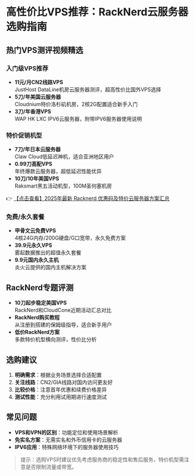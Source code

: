 # 高性价比VPS推荐：RackNerd云服务器选购指南

## 热门VPS测评视频精选

### 入门级VPS推荐
- **11元/月CN2线路VPS**  
  JustHost DataLine机房云服务器测评，超高性价比国外VPS选择
- **5刀/年美国云服务器**  
  Cloudnium特价洛杉矶机房，2核2G配置适合新手入门
- **3刀/年香港VPS**  
  WAP HK LXC IPV6云服务器，附带IPV6服务器使用说明

### 特价促销机型
- **7刀/年日本云服务器**  
  Claw Cloud低延迟神机，适合亚洲地区用户
- **0.99刀高配VPS**  
  年终爆款云服务器，超低延迟性能优异
- **10刀/10年美国VPS**  
  Raksmart黑五活动机型，100M圣何塞机房

👉 [【点击查看】2025年最新 Racknerd 优惠码及特价云服务器方案汇总](https://bit.ly/Rack_Nerd)

### 免费/永久套餐
- **甲骨文云免费VPS**  
  4核24G内存/200G硬盘/G口宽带，永久免费方案
- **39.9元永久VPS**  
  雾起数据推出的超值永久套餐
- **9.9元国内永久主机**  
  炎火云提供的国内主机解决方案

## RackNerd专题评测
- **10刀起步稳定美国VPS**  
  RackNerd和CloudCone近期活动汇总对比
- **RackNerd购买教程**  
  从注册到搭建的保姆级指导，适合新手用户
- **低价RackNerd方案**  
  多款特价机型横向测评，性价比分析

## 选购建议
1. **明确需求**：根据业务场景选择合适配置
2. **关注线路**：CN2/GIA线路对国内访问更友好
3. **比较价格**：注意首年优惠和续费价格差异
4. **测试性能**：充分利用试用期进行速度测试

## 常见问题
- **VPS和VPN的区别**：功能定位和使用场景解析
- **免实名方案**：无需实名和外币信用卡的云服务器
- **IPV6应用**：特殊网络环境下的服务器使用技巧

> 提示：选购VPS时建议优先考虑服务商的稳定性和售后服务，特价机型需注意是否限制流量或带宽。